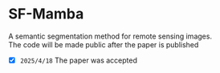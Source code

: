 # SF-Mamba
A semantic segmentation method for remote sensing images.\
The code will be made public after the paper is published

- [x] `2025/4/18` The paper was accepted
